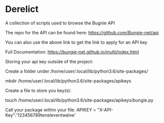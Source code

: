 # Derelict

A collection of scripts used to browse the Bugnie API


The repo for the API can be found here: https://github.com/Bungie-net/api

You can also use the above link to get the link to apply for an API key


Full Documentation: https://bungie-net.github.io/multi/index.html


Storing your api key outside of the project:

Create a folder under /home/user/.local/lib/python3.6/site-packages/

mkdir /home/user/.local/lib/python3.6/site-packages/apikeys


Create a file to store you key(s):

touch /home/user/.local/lib/python3.6/site-packages/apikeys/bungie.py

Call your package within your file:
APIKEY = "X-API-Key":'123456789teneleventwelve' 
